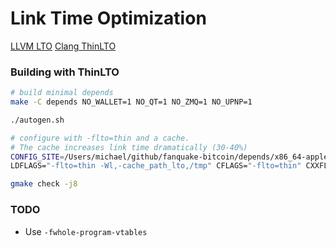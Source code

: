 # Link Time Optimization

[LLVM LTO](https://www.llvm.org/docs/LinkTimeOptimization.html)
[Clang ThinLTO](https://clang.llvm.org/docs/ThinLTO.html)

### Building with ThinLTO

```bash
# build minimal depends
make -C depends NO_WALLET=1 NO_QT=1 NO_ZMQ=1 NO_UPNP=1

./autogen.sh

# configure with -flto=thin and a cache. 
# The cache increases link time dramatically (30-40%)
CONFIG_SITE=/Users/michael/github/fanquake-bitcoin/depends/x86_64-apple-darwin20.6.0/share/config.site ./configure \
LDFLAGS="-flto=thin -Wl,-cache_path_lto,/tmp" CFLAGS="-flto=thin" CXXFLAGS="-flto=thin"

gmake check -j8
```

### TODO
- Use `-fwhole-program-vtables`
